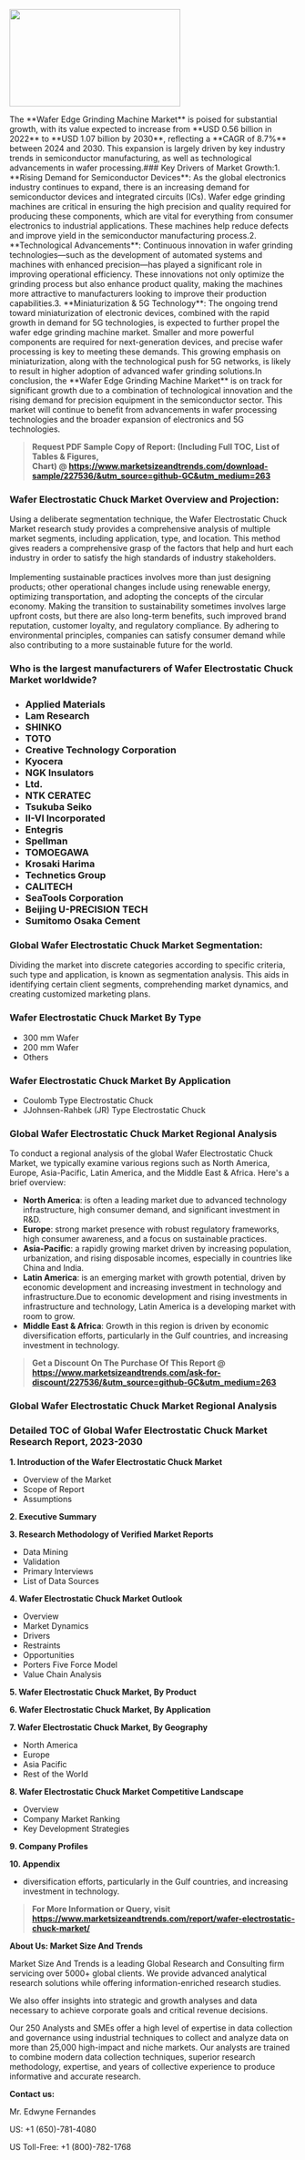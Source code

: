 <p><img class="alignnone size-medium wp-image-20088" src="https://ffe5etoiles.com/wp-content/uploads/2024/12/MST1-300x171.png" alt="" width="300" height="171" /></p>The **Wafer Edge Grinding Machine Market** is poised for substantial growth, with its value expected to increase from **USD 0.56 billion in 2022** to **USD 1.07 billion by 2030**, reflecting a **CAGR of 8.7%** between 2024 and 2030. This expansion is largely driven by key industry trends in semiconductor manufacturing, as well as technological advancements in wafer processing.### Key Drivers of Market Growth:1. **Rising Demand for Semiconductor Devices**: As the global electronics industry continues to expand, there is an increasing demand for semiconductor devices and integrated circuits (ICs). Wafer edge grinding machines are critical in ensuring the high precision and quality required for producing these components, which are vital for everything from consumer electronics to industrial applications. These machines help reduce defects and improve yield in the semiconductor manufacturing process.2. **Technological Advancements**: Continuous innovation in wafer grinding technologies—such as the development of automated systems and machines with enhanced precision—has played a significant role in improving operational efficiency. These innovations not only optimize the grinding process but also enhance product quality, making the machines more attractive to manufacturers looking to improve their production capabilities.3. **Miniaturization & 5G Technology**: The ongoing trend toward miniaturization of electronic devices, combined with the rapid growth in demand for 5G technologies, is expected to further propel the wafer edge grinding machine market. Smaller and more powerful components are required for next-generation devices, and precise wafer processing is key to meeting these demands. This growing emphasis on miniaturization, along with the technological push for 5G networks, is likely to result in higher adoption of advanced wafer grinding solutions.In conclusion, the **Wafer Edge Grinding Machine Market** is on track for significant growth due to a combination of technological innovation and the rising demand for precision equipment in the semiconductor sector. This market will continue to benefit from advancements in wafer processing technologies and the broader expansion of electronics and 5G technologies.</p><blockquote id="" class=""><strong>Request PDF Sample Copy of Report: (Including Full TOC, List of Tables &amp; Figures, Chart)&nbsp;@&nbsp;<strong><a href="https://www.marketsizeandtrends.com/download-sample/227536/&utm_source=github-GC&utm_medium=263" target="_blank">https://www.marketsizeandtrends.com/download-sample/227536/&utm_source=github-GC&utm_medium=263</a></strong></strong></blockquote><h3 id="" class="">Wafer Electrostatic Chuck Market&nbsp;Overview and Projection:</h3><p id="" class="">Using a deliberate segmentation technique, the Wafer Electrostatic Chuck Market research study provides a comprehensive analysis of multiple market segments, including application, type, and location. This method gives readers a comprehensive grasp of the factors that help and hurt each industry in order to satisfy the high standards of industry stakeholders. <br /> <br />Implementing sustainable practices involves more than just designing products; other operational changes include using renewable energy, optimizing transportation, and adopting the concepts of the circular economy. Making the transition to sustainability sometimes involves large upfront costs, but there are also long-term benefits, such improved brand reputation, customer loyalty, and regulatory compliance. By adhering to environmental principles, companies can satisfy consumer demand while also contributing to a more sustainable future for the world.</p><h3 id="" class="">Who is the largest manufacturers of&nbsp;Wafer Electrostatic Chuck Market worldwide?</h3><h3 class=""><p><ul><li>Applied Materials </li><li> Lam Research </li><li> SHINKO </li><li> TOTO </li><li> Creative Technology Corporation </li><li> Kyocera </li><li> NGK Insulators </li><li> Ltd. </li><li> NTK CERATEC </li><li> Tsukuba Seiko </li><li> II-VI Incorporated </li><li> Entegris </li><li> Spellman </li><li> TOMOEGAWA </li><li> Krosaki Harima </li><li> Technetics Group </li><li> CALITECH </li><li> SeaTools Corporation </li><li> Beijing U-PRECISION TECH </li><li> Sumitomo Osaka Cement</li></ul></p></h3><h3 id="" class="">Global&nbsp;Wafer Electrostatic Chuck Market Segmentation:</h3><p id="" class="">Dividing the market into discrete categories according to specific criteria, such type and application, is known as segmentation analysis. This aids in identifying certain client segments, comprehending market dynamics, and creating customized marketing plans.</p><h3 id="" class="">Wafer Electrostatic Chuck Market&nbsp;By Type</h3><p><p><ul><li>300 mm Wafer</li><li> 200 mm Wafer</li><li> Others</p></li></ul></p></p><h3 id="" class="">Wafer Electrostatic Chuck Market&nbsp;By Application</h3><p class=""><p><ul><li>Coulomb Type Electrostatic Chuck</li><li> JJohnsen-Rahbek (JR) Type Electrostatic Chuck</li></ul></p></p><h3 id="" class="">Global Wafer Electrostatic Chuck Market Regional Analysis</h3><p id="" class="">To conduct a regional analysis of the global Wafer Electrostatic Chuck Market, we typically examine various regions such as North America, Europe, Asia-Pacific, Latin America, and the Middle East &amp; Africa. Here's a brief overview:</p><ul><li><strong>North America</strong>: is often a leading market due to advanced technology infrastructure, high consumer demand, and significant investment in R&amp;D.</li><li><strong>Europe</strong>: strong market presence with robust regulatory frameworks, high consumer awareness, and a focus on sustainable practices.</li><li><strong>Asia-Pacific</strong>: a rapidly growing market driven by increasing population, urbanization, and rising disposable incomes, especially in countries like China and India.</li><li><strong>Latin America</strong>: is an emerging market with growth potential, driven by economic development and increasing investment in technology and infrastructure.Due to economic development and rising investments in infrastructure and technology, Latin America is a developing market with room to grow.</li><li><strong>Middle East &amp; Africa</strong>: Growth in this region is driven by economic diversification efforts, particularly in the Gulf countries, and increasing investment in technology.</li></ul><blockquote id="" class=""><strong>Get a Discount On The Purchase Of This Report @ <strong><a href="https://www.marketsizeandtrends.com/ask-for-discount/227536/&utm_source=github-GC&utm_medium=263" target="_blank">https://www.marketsizeandtrends.com/ask-for-discount/227536/&utm_source=github-GC&utm_medium=263</a></strong></strong></blockquote><h3 id="" class="">Global Wafer Electrostatic Chuck Market Regional Analysis</h3><h3 id="" class="">Detailed TOC of Global Wafer Electrostatic Chuck Market Research Report, 2023-2030</h3><p id="" class=""><strong>1. Introduction of the Wafer Electrostatic Chuck Market</strong></p><ul><li>Overview of the Market</li><li>Scope of Report</li><li>Assumptions</li></ul><p id="" class=""><strong>2. Executive Summary</strong></p><p id="" class=""><strong>3. Research Methodology of Verified Market Reports</strong></p><ul><li>Data Mining</li><li>Validation</li><li>Primary Interviews</li><li>List of Data Sources</li></ul><p id="" class=""><strong>4. Wafer Electrostatic Chuck Market Outlook</strong></p><ul><li>Overview</li><li>Market Dynamics</li><li>Drivers</li><li>Restraints</li><li>Opportunities</li><li>Porters Five Force Model</li><li>Value Chain Analysis</li></ul><p id="" class=""><strong>5. Wafer Electrostatic Chuck Market, By Product</strong></p><p id="" class=""><strong>6. Wafer Electrostatic Chuck Market, By Application</strong></p><p id="" class=""><strong>7. Wafer Electrostatic Chuck Market, By Geography</strong></p><ul><li>North America</li><li>Europe</li><li>Asia Pacific</li><li>Rest of the World</li></ul><p id="" class=""><strong>8. Wafer Electrostatic Chuck Market Competitive Landscape</strong></p><ul><li>Overview</li><li>Company Market Ranking</li><li>Key Development Strategies</li></ul><p id="" class=""><strong>9. Company Profiles</strong></p><p id="" class=""><strong>10. Appendix</strong></p><ul><li>diversification efforts, particularly in the Gulf countries, and increasing investment in technology.</li></ul><blockquote id="" class=""><strong>For More Information or Query, visit <strong><strong><a href="https://www.marketsizeandtrends.com/report/wafer-electrostatic-chuck-market/" target="_blank">https://www.marketsizeandtrends.com/report/wafer-electrostatic-chuck-market/</a></strong></strong></strong></blockquote><p id="" class=""><strong>About Us: Market Size And Trends</strong></p><p id="" class="">Market Size And Trends is a leading Global Research and Consulting firm servicing over 5000+ global clients. We provide advanced analytical research solutions while offering information-enriched research studies.</p><p id="" class="">We also offer insights into strategic and growth analyses and data necessary to achieve corporate goals and critical revenue decisions.</p><p id="" class="">Our 250 Analysts and SMEs offer a high level of expertise in data collection and governance using industrial techniques to collect and analyze data on more than 25,000 high-impact and niche markets. Our analysts are trained to combine modern data collection techniques, superior research methodology, expertise, and years of collective experience to produce informative and accurate research.</p><p id="" class=""><strong>Contact us:</strong></p><p id="" class="">Mr. Edwyne Fernandes</p><p id="" class="">US: +1 (650)-781-4080</p><p id="" class="">US Toll-Free: +1 (800)-782-1768</p>
